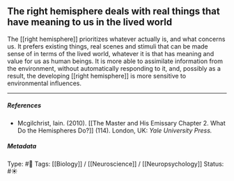 ## The right hemisphere deals with real things that have meaning to us in the lived world # 

The [[right hemisphere]] prioritizes whatever actually is, and what concerns us. It prefers existing things, real scenes and stimuli that can be made sense of in terms of the lived world, whatever it is that has meaning and value for us as human beings. It is more able to assimilate information from the environment, without automatically responding to it, and, possibly as a result, the developing [[right hemisphere]] is more sensitive to environmental influences.

___

##### References

- Mcgilchrist, Iain. (2010). [[The Master and His Emissary Chapter 2. What Do the Hemispheres Do?]] (114). London, UK: _Yale University Press._

##### Metadata

Type: #🔴 
Tags: [[Biology]] / [[Neuroscience]] / [[Neuropsychology]] 
Status: #☀️ 